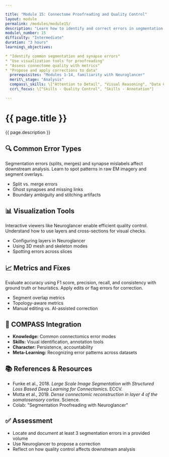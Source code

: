 ```yaml
---

title: "Module 15: Connectome Proofreading and Quality Control"
layout: module
permalink: /modules/module15/
description: "Learn how to identify and correct errors in segmentation and connectivity, improving the reliability of connectomics data."
module\_number: 15
difficulty: "Intermediate"
duration: "3 hours"
learning\_objectives:

* "Identify common segmentation and synapse errors"
* "Use visualization tools for proofreading"
* "Assess connectome quality with metrics"
* "Propose and apply corrections to data"
  prerequisites: "Modules 1-14, familiarity with Neuroglancer"
  merit\_stage: "Analysis"
  compass\_skills: \["Attention to Detail", "Visual Reasoning", "Data Curation"]
  ccr\_focus: \["Skills - Quality Control", "Skills - Annotation"]

---
```


<div class="main-content">
  <div class="hero">
    <div class="hero-content">
      <h1>{{ page.title }}</h1>
      <p class="hero-subtitle">{{ page.description }}</p>
    </div>
  </div>

  <section class="section">
    <h2>🔍 Common Error Types</h2>
    <p>Segmentation errors (splits, merges) and synapse mislabels affect downstream analysis. Learn to spot patterns in raw EM imagery and segment overlays.</p>
    <ul>
      <li>Split vs. merge errors</li>
      <li>Ghost synapses and missing links</li>
      <li>Boundary ambiguity and stitching artifacts</li>
    </ul>
  </section>

  <section class="section">
    <h2>📊 Visualization Tools</h2>
    <p>Interactive viewers like Neuroglancer enable efficient quality control. Understand how to use layers and cross-sections for visual checks.</p>
    <ul>
      <li>Configuring layers in Neuroglancer</li>
      <li>Using 3D mesh and skeleton modes</li>
      <li>Spotting errors across slices</li>
    </ul>
  </section>

  <section class="section">
    <h2>📈 Metrics and Fixes</h2>
    <p>Evaluate accuracy using F1 score, precision, recall, and consistency with ground truth or heuristics. Apply edits or flag errors for correction.</p>
    <ul>
      <li>Segment overlap metrics</li>
      <li>Topology-aware metrics</li>
      <li>Manual editing vs. AI-assisted correction</li>
    </ul>
  </section>

  <section class="section">
    <h2>🌟 COMPASS Integration</h2>
    <ul>
      <li><strong>Knowledge:</strong> Common connectomics error modes</li>
      <li><strong>Skills:</strong> Visual identification, annotation tools</li>
      <li><strong>Character:</strong> Persistence, accountability</li>
      <li><strong>Meta-Learning:</strong> Recognizing error patterns across datasets</li>
    </ul>
  </section>

  <section class="section">
    <h2>📚 References & Resources</h2>
    <ul>
      <li>Funke et al., 2018. <em>Large Scale Image Segmentation with Structured Loss Based Deep Learning for Connectomics</em>. ECCV.</li>
      <li>Motta et al., 2019. <em>Dense connectomic reconstruction in layer 4 of the somatosensory cortex</em>. Science.</li>
      <li>Colab: "Segmentation Proofreading with Neuroglancer"</li>
    </ul>
  </section>

  <section class="section">
    <h2>✅ Assessment</h2>
    <ul>
      <li>Locate and document at least 3 segmentation errors in a provided volume</li>
      <li>Use Neuroglancer to propose a correction</li>
      <li>Reflect on how quality control affects downstream analysis</li>
    </ul>
  </section>
</div>
